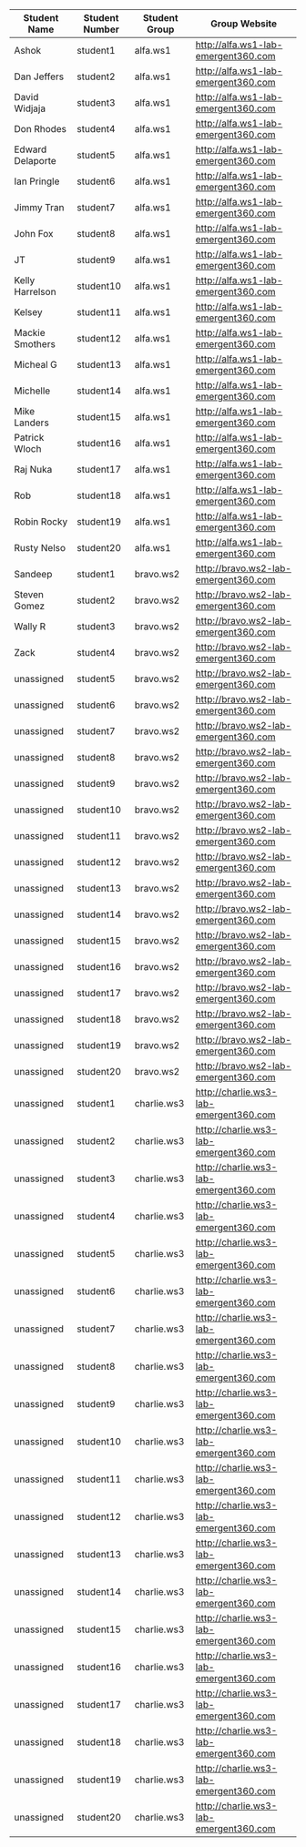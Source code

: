 Student Name | Student Number | Student Group | Group Website
------------ | ---------------| ---------- | ------------
Ashok | student1	| alfa.ws1	| http://alfa.ws1-lab-emergent360.com
Dan Jeffers | student2	| alfa.ws1	| http://alfa.ws1-lab-emergent360.com
David Widjaja | student3	| alfa.ws1	| http://alfa.ws1-lab-emergent360.com
Don Rhodes | student4	| alfa.ws1	| http://alfa.ws1-lab-emergent360.com
Edward Delaporte | student5	| alfa.ws1	| http://alfa.ws1-lab-emergent360.com
Ian Pringle | student6	| alfa.ws1	| http://alfa.ws1-lab-emergent360.com
Jimmy Tran | student7	| alfa.ws1	| http://alfa.ws1-lab-emergent360.com
John Fox | student8	| alfa.ws1	| http://alfa.ws1-lab-emergent360.com
JT | student9	| alfa.ws1	| http://alfa.ws1-lab-emergent360.com
Kelly Harrelson | student10	| alfa.ws1	| http://alfa.ws1-lab-emergent360.com
Kelsey | student11	| alfa.ws1	| http://alfa.ws1-lab-emergent360.com
Mackie Smothers| student12	| alfa.ws1	| http://alfa.ws1-lab-emergent360.com
Micheal G | student13	| alfa.ws1	| http://alfa.ws1-lab-emergent360.com
Michelle | student14	| alfa.ws1	| http://alfa.ws1-lab-emergent360.com
Mike Landers | student15	| alfa.ws1	| http://alfa.ws1-lab-emergent360.com
Patrick Wloch | student16	| alfa.ws1	| http://alfa.ws1-lab-emergent360.com
Raj Nuka | student17	| alfa.ws1	| http://alfa.ws1-lab-emergent360.com
Rob | student18	| alfa.ws1	| http://alfa.ws1-lab-emergent360.com
Robin Rocky | student19	| alfa.ws1	| http://alfa.ws1-lab-emergent360.com
Rusty Nelso | student20	| alfa.ws1	| http://alfa.ws1-lab-emergent360.com
Sandeep | student1	| bravo.ws2	| http://bravo.ws2-lab-emergent360.com
Steven Gomez | student2	| bravo.ws2	| http://bravo.ws2-lab-emergent360.com
Wally R | student3	| bravo.ws2	| http://bravo.ws2-lab-emergent360.com
Zack | student4	| bravo.ws2	| http://bravo.ws2-lab-emergent360.com
unassigned | student5	| bravo.ws2	| http://bravo.ws2-lab-emergent360.com
unassigned | student6	| bravo.ws2	| http://bravo.ws2-lab-emergent360.com
unassigned | student7	| bravo.ws2	| http://bravo.ws2-lab-emergent360.com
unassigned | student8	| bravo.ws2	| http://bravo.ws2-lab-emergent360.com
unassigned | student9	| bravo.ws2	| http://bravo.ws2-lab-emergent360.com
unassigned | student10	| bravo.ws2	| http://bravo.ws2-lab-emergent360.com
unassigned | student11	| bravo.ws2	| http://bravo.ws2-lab-emergent360.com
unassigned | student12	| bravo.ws2	| http://bravo.ws2-lab-emergent360.com
unassigned | student13	| bravo.ws2	| http://bravo.ws2-lab-emergent360.com
unassigned | student14	| bravo.ws2	| http://bravo.ws2-lab-emergent360.com
unassigned | student15	| bravo.ws2	|http://bravo.ws2-lab-emergent360.com
unassigned | student16	| bravo.ws2	| http://bravo.ws2-lab-emergent360.com
unassigned | student17	| bravo.ws2	| http://bravo.ws2-lab-emergent360.com
unassigned | student18	| bravo.ws2	| http://bravo.ws2-lab-emergent360.com
unassigned | student19	| bravo.ws2	| http://bravo.ws2-lab-emergent360.com
unassigned | student20	| bravo.ws2	| http://bravo.ws2-lab-emergent360.com
unassigned | student1	| charlie.ws3	| http://charlie.ws3-lab-emergent360.com
unassigned | student2	| charlie.ws3	| http://charlie.ws3-lab-emergent360.com
unassigned | student3	| charlie.ws3	| http://charlie.ws3-lab-emergent360.com
unassigned | student4	| charlie.ws3	| http://charlie.ws3-lab-emergent360.com
unassigned | student5	| charlie.ws3	| http://charlie.ws3-lab-emergent360.com
unassigned | student6	| charlie.ws3	| http://charlie.ws3-lab-emergent360.com
unassigned | student7	| charlie.ws3	| http://charlie.ws3-lab-emergent360.com
unassigned | student8	| charlie.ws3	| http://charlie.ws3-lab-emergent360.com
unassigned | student9	| charlie.ws3	| http://charlie.ws3-lab-emergent360.com
unassigned | student10	| charlie.ws3	| http://charlie.ws3-lab-emergent360.com
unassigned | student11	| charlie.ws3	| http://charlie.ws3-lab-emergent360.com
unassigned | student12	| charlie.ws3	| http://charlie.ws3-lab-emergent360.com
unassigned | student13	| charlie.ws3	| http://charlie.ws3-lab-emergent360.com
unassigned | student14	| charlie.ws3	| http://charlie.ws3-lab-emergent360.com
unassigned | student15	| charlie.ws3	| http://charlie.ws3-lab-emergent360.com
unassigned | student16	| charlie.ws3	| http://charlie.ws3-lab-emergent360.com
unassigned | student17	| charlie.ws3	| http://charlie.ws3-lab-emergent360.com
unassigned | student18	| charlie.ws3	| http://charlie.ws3-lab-emergent360.com
unassigned | student19	| charlie.ws3	| http://charlie.ws3-lab-emergent360.com
unassigned | student20	| charlie.ws3	| http://charlie.ws3-lab-emergent360.com
